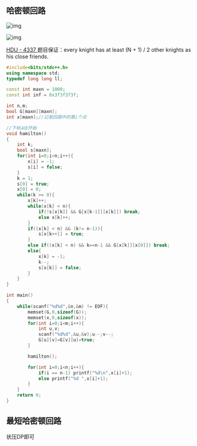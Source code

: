 ## 哈密顿回路

![img](https://s1.ax2x.com/2018/09/02/5Bt3q3.png)

![img](https://s1.ax2x.com/2018/09/02/5Bt9dK.png)



[HDU - 4337 ](https://vjudge.net/problem/30660/origin)      题目保证：every knight has at least (N + 1) / 2 other knights as his close friends.

```c++
#include<bits/stdc++.h>
using namespace std;
typedef long long ll;

const int maxn = 1000;
const int inf = 0x3f3f3f3f;

int n,m;
bool G[maxn][maxn];
int x[maxn];//记录回路中的第i个点

//下标从0开始
void hamilton()
{
    int k;
    bool s[maxn];
    for(int i=0;i<n;i++){
        x[i] = -1;
        s[i] = false;
    }
    k = 1;
    s[0] = true;
    x[0] = 0;
    while(k >= 0){
        x[k]++;
        while(x[k] < n){
            if(!s[x[k]] && G[x[k-1]][x[k]]) break;
            else x[k]++;
        }
        if((x[k] < n) && (k!= n-1)){
            s[x[k++]] = true;
        }
        else if((x[k] < n) && k==n-1 && G[x[k]][x[0]]) break;
        else{
            x[k] = -1;
            k--;
            s[x[k]] = false;
        }
    }
}

int main()
{
    while(scanf("%d%d",&n,&m) != EOF){
        memset(G,0,sizeof(G));
        memset(x,0,sizeof(x));
        for(int i=0;i<m;i++){
            int u,v;
            scanf("%d%d",&u,&v);u--;v--;
            G[u][v]=G[v][u]=true;
        }

        hamilton();

        for(int i=0;i<n;i++){
            if(i == n-1) printf("%d\n",x[i]+1);
            else printf("%d ",x[i]+1);
        }
    }
    return 0;
}

```





## 最短哈密顿回路

状压DP即可


